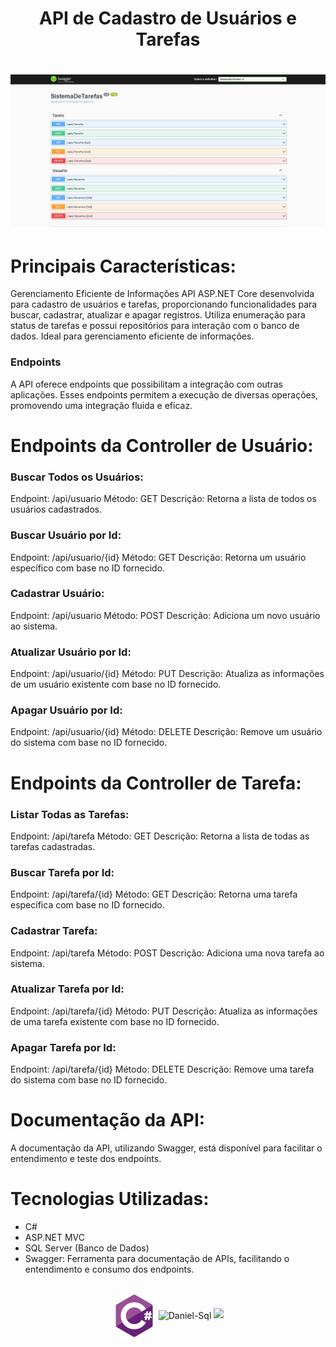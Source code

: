  <h1 align="center">API de Cadastro de Usuários e Tarefas</h1>
 
<h1>
         <img src="SistemaDeTarefas/Img/ApiReadme.jpeg" >
</h1>

<h1>Principais Características:</h1>

Gerenciamento Eficiente de Informações
API ASP.NET Core desenvolvida para cadastro de usuários e tarefas, proporcionando funcionalidades para buscar, cadastrar, atualizar e apagar registros. Utiliza enumeração para status de tarefas e possui repositórios para interação com o banco de dados. Ideal para gerenciamento eficiente de informações.

<h3>Endpoints</h3>
A API oferece endpoints que possibilitam a integração com outras aplicações. Esses endpoints permitem a execução de diversas operações, promovendo uma integração fluida e eficaz.


<h1>Endpoints da Controller de Usuário:</h1>

<h3>Buscar Todos os Usuários:</h2>
Endpoint: /api/usuario
Método: GET
Descrição: Retorna a lista de todos os usuários cadastrados.

<h3>Buscar Usuário por Id:</h2>
Endpoint: /api/usuario/{id}
Método: GET
Descrição: Retorna um usuário específico com base no ID fornecido.

<h3>Cadastrar Usuário:</h2>
Endpoint: /api/usuario
Método: POST
Descrição: Adiciona um novo usuário ao sistema.

<h3>Atualizar Usuário por Id:</h3>
Endpoint: /api/usuario/{id}
Método: PUT
Descrição: Atualiza as informações de um usuário existente com base no ID fornecido.

<h3>Apagar Usuário por Id:</h3>
Endpoint: /api/usuario/{id}
Método: DELETE
Descrição: Remove um usuário do sistema com base no ID fornecido.


<h1>Endpoints da Controller de Tarefa:</h1>

<h3>Listar Todas as Tarefas:</h3>
Endpoint: /api/tarefa
Método: GET
Descrição: Retorna a lista de todas as tarefas cadastradas.

<h3>Buscar Tarefa por Id:</h3>
Endpoint: /api/tarefa/{id}
Método: GET
Descrição: Retorna uma tarefa específica com base no ID fornecido.

<h3>Cadastrar Tarefa:</h3>
Endpoint: /api/tarefa
Método: POST
Descrição: Adiciona uma nova tarefa ao sistema.

<h3>Atualizar Tarefa por Id:</h3>
Endpoint: /api/tarefa/{id}
Método: PUT
Descrição: Atualiza as informações de uma tarefa existente com base no ID fornecido.

<h3>Apagar Tarefa por Id:</h3>
Endpoint: /api/tarefa/{id}
Método: DELETE
Descrição: Remove uma tarefa do sistema com base no ID fornecido.



<h1>Documentação da API:</h1>
A documentação da API, utilizando Swagger, está disponível para facilitar o entendimento e teste dos endpoints.


<h1>Tecnologias Utilizadas:</h1>

- C#
- ASP.NET MVC
- SQL Server (Banco de Dados)
- Swagger: Ferramenta para documentação de APIs, facilitando o entendimento e consumo dos endpoints.


 <div style="display: inline_block" align = "center"><br>
  <img align="center" alt="Daniel-Csharp" height="70" width="70" src="https://raw.githubusercontent.com/devicons/devicon/master/icons/csharp/csharp-original.svg">  
  <img align="center" alt="Daniel-Sql" height="70" width="70" src="https://cdn.jsdelivr.net/gh/devicons/devicon/icons/microsoftsqlserver/microsoftsqlserver-plain-wordmark.svg" /> 
  <img  src="https://raw.githubusercontent.com/swagger-api/swagger.io/wordpress/images/assets/SWU-logo-clr.png" width="100">      
 </div>
